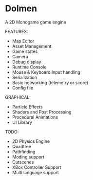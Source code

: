 # Dolmen
A 2D Monogame game engine

FEATURES:

 - Map Editor
 - Asset Management
 - Game states
 - Camera
 - Debug display
 - Runtime Console
 - Mouse & Keyboard Input handling
 - Serialization
 - Basic networking (telemetry or score)
 - Config file

 GRAPHICAL:
 - Particle Effects
 - Shaders and Post Processing
 - Procedural Animations
 - UI Library

TODO:
 * 2D Physics Engine
 * Quadtree
 * Pathfinding
 * Moding support
 * Cutscenes
 * XBox Controller Support
 * Multi language support
